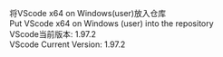 将VScode x64 on Windows(user)放入仓库 \
Put VScode x64 on Windows (user) into the repository \
VScode当前版本: 1.97.2 \
VScode Current Version: 1.97.2
